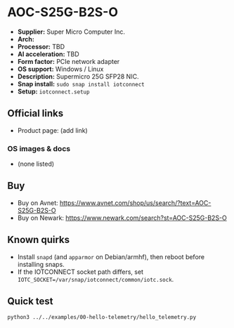 # AOC-S25G-B2S-O

- **Supplier:** Super Micro Computer  Inc.
- **Arch:** 
- **Processor:** TBD
- **AI acceleration:** TBD
- **Form factor:** PCIe network adapter
- **OS support:** Windows / Linux
- **Description:** Supermicro 25G SFP28 NIC.
- **Snap install:** `sudo snap install iotconnect`
- **Setup:** `iotconnect.setup`

## Official links
- Product page: (add link)

### OS images & docs
- (none listed)

## Buy
- Buy on Avnet: https://www.avnet.com/shop/us/search/?text=AOC-S25G-B2S-O
- Buy on Newark: https://www.newark.com/search?st=AOC-S25G-B2S-O

## Known quirks
- Install `snapd` (and `apparmor` on Debian/armhf), then reboot before installing snaps.
- If the IOTCONNECT socket path differs, set `IOTC_SOCKET=/var/snap/iotconnect/common/iotc.sock`.

## Quick test
```bash
python3 ../../examples/00-hello-telemetry/hello_telemetry.py
```
